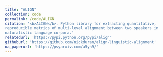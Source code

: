 ```yaml
---
title: "ALIGN"
collection: code
permalink: /code/ALIGN
citation: '<b>ALIGN</b>. Python library for extracting quantitative,
reproducible metrics of multi-level alignment between two speakers in
naturalistic language corpora.'
relatedurl: 'https://pypi.python.org/pypi/align'
githuburl: 'https://github.com/nickduran/align-linguistic-alignment'
oa_paperurl: 'https://psyarxiv.com/a5yh9/'
---
```


